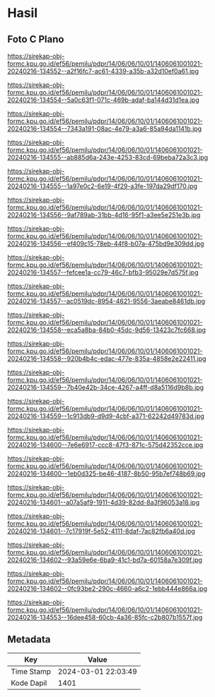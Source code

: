 # Hasil

## Foto C Plano

https://sirekap-obj-formc.kpu.go.id/ef56/pemilu/pdpr/14/06/06/10/01/1406061001021-20240216-134552--a2f16fc7-ac61-4339-a35b-a32d10ef0a61.jpg

https://sirekap-obj-formc.kpu.go.id/ef56/pemilu/pdpr/14/06/06/10/01/1406061001021-20240216-134554--5a0c63f1-071c-469b-adaf-ba144d31d1ea.jpg

https://sirekap-obj-formc.kpu.go.id/ef56/pemilu/pdpr/14/06/06/10/01/1406061001021-20240216-134554--7343a191-08ac-4e79-a3a6-85a94da1141b.jpg

https://sirekap-obj-formc.kpu.go.id/ef56/pemilu/pdpr/14/06/06/10/01/1406061001021-20240216-134555--ab885d6a-243e-4253-83cd-69beba72a3c3.jpg

https://sirekap-obj-formc.kpu.go.id/ef56/pemilu/pdpr/14/06/06/10/01/1406061001021-20240216-134555--1a97e0c2-6e19-4f29-a3fe-197da29df170.jpg

https://sirekap-obj-formc.kpu.go.id/ef56/pemilu/pdpr/14/06/06/10/01/1406061001021-20240216-134556--9af789ab-31bb-4d16-95f1-a3ee5e251e3b.jpg

https://sirekap-obj-formc.kpu.go.id/ef56/pemilu/pdpr/14/06/06/10/01/1406061001021-20240216-134556--ef409c15-78eb-44f8-b07a-475bd9e309dd.jpg

https://sirekap-obj-formc.kpu.go.id/ef56/pemilu/pdpr/14/06/06/10/01/1406061001021-20240216-134557--fefcee1a-cc79-46c7-bfb3-95029e7d575f.jpg

https://sirekap-obj-formc.kpu.go.id/ef56/pemilu/pdpr/14/06/06/10/01/1406061001021-20240216-134557--ac0519dc-8954-4621-9556-3aeabe8461db.jpg

https://sirekap-obj-formc.kpu.go.id/ef56/pemilu/pdpr/14/06/06/10/01/1406061001021-20240216-134558--eca5a8ba-84b0-45dc-9d56-13423c7fc668.jpg

https://sirekap-obj-formc.kpu.go.id/ef56/pemilu/pdpr/14/06/06/10/01/1406061001021-20240216-134558--920b4b4c-edac-477e-835a-4858e2e22411.jpg

https://sirekap-obj-formc.kpu.go.id/ef56/pemilu/pdpr/14/06/06/10/01/1406061001021-20240216-134559--7b40e42b-34ce-4267-a4ff-d8a5116d9b8b.jpg

https://sirekap-obj-formc.kpu.go.id/ef56/pemilu/pdpr/14/06/06/10/01/1406061001021-20240216-134559--1c913db9-d9d9-4cbf-a371-62242d49783d.jpg

https://sirekap-obj-formc.kpu.go.id/ef56/pemilu/pdpr/14/06/06/10/01/1406061001021-20240216-134600--7e6e6917-ccc8-47f3-871c-575d42352cce.jpg

https://sirekap-obj-formc.kpu.go.id/ef56/pemilu/pdpr/14/06/06/10/01/1406061001021-20240216-134600--1eb0d325-be46-4187-8b50-95b7ef748b69.jpg

https://sirekap-obj-formc.kpu.go.id/ef56/pemilu/pdpr/14/06/06/10/01/1406061001021-20240216-134601--a07a5af9-1911-4d39-82dd-8a3f96053a18.jpg

https://sirekap-obj-formc.kpu.go.id/ef56/pemilu/pdpr/14/06/06/10/01/1406061001021-20240216-134601--7c17919f-5e52-4111-8daf-7ac82fb6a40d.jpg

https://sirekap-obj-formc.kpu.go.id/ef56/pemilu/pdpr/14/06/06/10/01/1406061001021-20240216-134602--93a59e6e-6ba9-41c1-bd7a-60158a7e309f.jpg

https://sirekap-obj-formc.kpu.go.id/ef56/pemilu/pdpr/14/06/06/10/01/1406061001021-20240216-134602--0fc93be2-290c-4660-a6c2-1ebb444e866a.jpg

https://sirekap-obj-formc.kpu.go.id/ef56/pemilu/pdpr/14/06/06/10/01/1406061001021-20240216-134553--16dee458-60cb-4a36-85fc-c2b807b1557f.jpg


## Metadata

| Key        | Value               |
| ---------- | ------------------- |
| Time Stamp | 2024-03-01 22:03:49 |
| Kode Dapil | 1401                |



